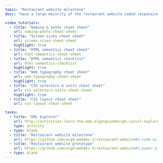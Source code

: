 ```yaml
---
topic: "Restaurant website milestone"
desc: "Have a large majority of the restaurant website coded responsively & functioning."

video_tutorials:
  - title: "Naming & paths cheat sheet"
    url: naming-paths-cheat-sheet
  - title: "Screen sizes cheat sheet"
    url: screen-sizes-cheat-sheet
    highlight: true
  - title: "HTML semantics cheat sheet"
    url: html-semantics-cheat-sheet
  - title: "HTML semantics checklist"
    url: html-semantics-checklist
    highlight: true
  - title: "Web typography cheat sheet"
    url: web-typography-cheat-sheet
    highlight: true
  - title: "CSS selectors & units cheat sheet"
    url: css-selectors-units-cheat-sheet
    highlight: true
  - title: "CSS layout cheat sheet"
    url: css-layout-cheat-sheet

tasks:
  - title: "URL Explorer"
    url: http://activities.learn-the-web.algonquindesign.ca/url-explorer/
    type: activity
  - type: blank
  - title: "Restaurant website milestone"
    url: https://github.com/acgd-webdev-1/restaurant-website#2-code-milestone
  - title: "Restaurant website prototype"
    url: https://github.com/acgd-webdev-1/restaurant-website#1-paper-plan
  - type: blank
---
```

